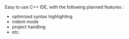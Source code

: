 Easy to use C++ IDE, with the following planned features :
- optimized syntax highlighting
- indent-mode
- project handling
- etc.
